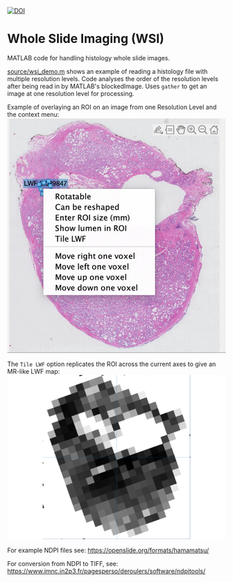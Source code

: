 [![DOI](https://zenodo.org/badge/DOI/10.5281/zenodo.6465073.svg)](https://doi.org/10.5281/zenodo.6465073)

# Whole Slide Imaging (WSI)


MATLAB code for handling histology whole slide images.

[source/wsi_demo.m](source/wsi_demo.m) shows an example of reading a histology file with multiple resolution levels.
Code analyses the order of the resolution levels after being read in by MATLAB's blockedImage. Uses `gather` to get an image at one resolution level for processing.

Example of overlaying an ROI on an image from one Resolution Level and the context menu:
![wsi_demo.png](/docs/wsi_demo.png)

The `Tile LWF` option replicates the ROI across the current axes to give an MR-like LWF map:
![tiledLWF.png](/docs/tiledLWF.png)

For example NDPI files see: https://openslide.org/formats/hamamatsu/ 

For conversion from NDPI to TIFF, see: https://www.imnc.in2p3.fr/pagesperso/deroulers/software/ndpitools/ 
